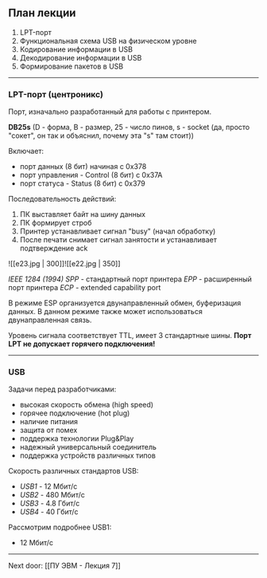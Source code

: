 ## План лекции

1. LPT-порт
2. Функциональная схема USB на физическом уровне
3. Кодирование информации в USB
4. Декодирование информации в USB
5. Формирование пакетов в USB

--- 
### LPT-порт (центроникс)

Порт, изначально разработанный для работы с принтером. 

**DB25s** (D - форма, B - размер, 25 - число пинов, s - socket (да, просто "сокет", он так и объяснил, почему эта "s" там стоит))

Включает:
- порт данных (8 бит) начиная с 0x378
- порт управления - Control (8 бит) с 0x37A
- порт статуса - Status (8 бит) с 0x379

Последовательность действий:
1. ПК выставляет байт на шину данных
2. ПК формирует строб
3. Принтер устанавливает сигнал "busy" (начал обработку)
4. После печати снимает сигнал занятости и устанавливает подтверждение ack

![[e23.jpg | 300]]![[e22.jpg | 350]]

*IEEE 1284 (1994)* 
*SPP* - стандартный порт принтера
*EPP* - расширенный порт принтера
*ECP* - extended capability port 

В режиме ESP организуется двунаправленный обмен, буферизация данных. 
В данном режиме также может использоваться двунаправленная связь. 

Уровень сигнала соответствует TTL, имеет 3 стандартные шины. 
**Порт LPT не допускает горячего подключения!**

---
### USB

Задачи перед разработчиками:
- высокая скорость обмена (high speed)
- горячее подключение (hot plug)
- наличие питания 
- защита от помех
- поддержка технологии Plug&Play
- надежный универсальный соединитель
- поддержка устройств различных типов

Скорость различных стандартов USB:
- *USB1* - 12 Мбит/с
- *USB2* - 480 Мбит/с
- *USB3* - 4.8 Гбит/с
- *USB4* - 40 Гбит/с

Рассмотрим подробнее USB1:
- 12 Мбит/с

---

Next door: [[ПУ ЭВМ - Лекция 7]]
